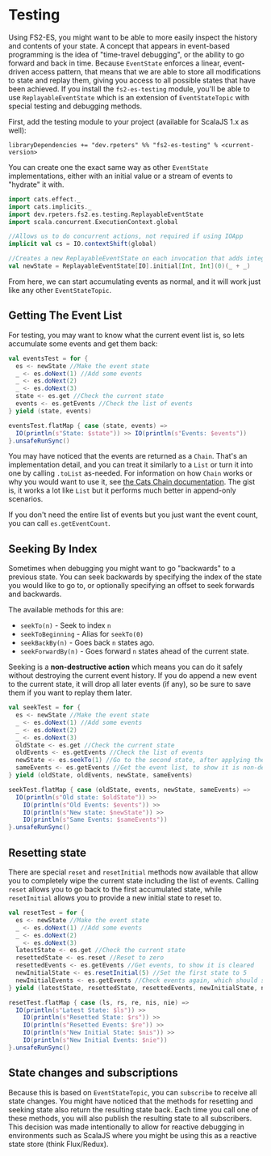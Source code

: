 # Testing
Using FS2-ES, you might want to be able to more easily inspect the history and contents of your state.
A concept that appears in event-based programming is the idea of "time-travel debugging", or the ability to go forward and back in time.
Because `EventState` enforces a linear, event-driven access pattern, that means that we are able to store all modifications to state and replay them, giving you access to all possible states that have been achieved.
If you install the `fs2-es-testing` module, you'll be able to use `ReplayableEventState` which is an extension of `EventStateTopic` with special testing and debugging methods.

First, add the testing module to your project (available for ScalaJS 1.x as well):
```
libraryDependencies += "dev.rpeters" %% "fs2-es-testing" % <current-version>
```

You can create one the exact same way as other `EventState` implementations, either with an initial value or a stream of events to "hydrate" it with.
```scala mdoc:silent
import cats.effect._
import cats.implicits._
import dev.rpeters.fs2.es.testing.ReplayableEventState
import scala.concurrent.ExecutionContext.global

//Allows us to do concurrent actions, not required if using IOApp
implicit val cs = IO.contextShift(global)

//Creates a new ReplayableEventState on each invocation that adds integers to state
val newState = ReplayableEventState[IO].initial[Int, Int](0)(_ + _)
```

From here, we can start accumulating events as normal, and it will work just like any other `EventStateTopic`.

## Getting The Event List
For testing, you may want to know what the current event list is, so lets accumulate some events and get them back:
```scala mdoc:silent
val eventsTest = for {
  es <- newState //Make the event state
  _ <- es.doNext(1) //Add some events
  _ <- es.doNext(2)
  _ <- es.doNext(3)
  state <- es.get //Check the current state
  events <- es.getEvents //Check the list of events
} yield (state, events)
```
```scala mdoc
eventsTest.flatMap { case (state, events) =>
  IO(println(s"State: $state")) >> IO(println(s"Events: $events"))
}.unsafeRunSync()
```

You may have noticed that the events are returned as a `Chain`.
That's an implementation detail, and you can treat it similarly to a `List` or turn it into one by calling `.toList` as-needed.
For information on how `Chain` works or why you would want to use it, see [the Cats Chain documentation](https://typelevel.org/cats/datatypes/chain.html).
The gist is, it works a lot like `List` but it performs much better in append-only scenarios.

If you don't need the entire list of events but you just want the event count, you can call `es.getEventCount`.

## Seeking By Index
Sometimes when debugging you might want to go "backwards" to a previous state.
You can seek backwards by specifying the index of the state you would like to go to, or optionally specifying an offset to seek forwards and backwards.

The available methods for this are:
* `seekTo(n)` - Seek to index `n`
* `seekToBeginning` - Alias for `seekTo(0)`
* `seekBackBy(n)` - Goes back `n` states ago.
* `seekForwardBy(n)` - Goes forward `n` states ahead of the current state.

Seeking is a **non-destructive action** which means you can do it safely without destroying the current event history.
If you do append a new event to the current state, it will drop all later events (if any), so be sure to save them if you want to replay them later.

```scala mdoc:silent
val seekTest = for {
  es <- newState //Make the event state
  _ <- es.doNext(1) //Add some events
  _ <- es.doNext(2)
  _ <- es.doNext(3)
  oldState <- es.get //Check the current state
  oldEvents <- es.getEvents //Check the list of events
  newState <- es.seekTo(1) //Go to the second state, after applying the first event (1)
  sameEvents <- es.getEvents //Get the event list, to show it is non-destructive
} yield (oldState, oldEvents, newState, sameEvents)
```
```scala mdoc
seekTest.flatMap { case (oldState, events, newState, sameEvents) =>
  IO(println(s"Old state: $oldState")) >>
    IO(println(s"Old Events: $events")) >>
    IO(println(s"New state: $newState")) >>
    IO(println(s"Same Events: $sameEvents"))
}.unsafeRunSync()
```

## Resetting state
There are special `reset` and `resetInitial` methods now available that allow you to completely wipe the current state including the list of events.
Calling `reset` allows you to go back to the first accumulated state, while `resetInitial` allows you to provide a new initial state to reset to.

```scala mdoc:silent
val resetTest = for {
  es <- newState //Make the event state
  _ <- es.doNext(1) //Add some events
  _ <- es.doNext(2)
  _ <- es.doNext(3)
  latestState <- es.get //Check the current state
  resettedState <- es.reset //Reset to zero
  resettedEvents <- es.getEvents //Get events, to show it is cleared
  newInitialState <- es.resetInitial(5) //Set the first state to 5
  newInitialEvents <- es.getEvents //Check events again, which should still be empty
} yield (latestState, resettedState, resettedEvents, newInitialState, newInitialEvents)
```
```scala mdoc
resetTest.flatMap { case (ls, rs, re, nis, nie) =>
  IO(println(s"Latest State: $ls")) >>
    IO(println(s"Resetted State: $rs")) >>
    IO(println(s"Resetted Events: $re")) >>
    IO(println(s"New Initial State: $nis")) >>
    IO(println(s"New Initial Events: $nie"))
}.unsafeRunSync()
```

## State changes and subscriptions
Because this is based on `EventStateTopic`, you can `subscribe` to receive all state changes.
You might have noticed that the methods for resetting and seeking state also return the resulting state back.
Each time you call one of these methods, you will also publish the resulting state to all subscribers.
This decision was made intentionally to allow for reactive debugging in environments such as ScalaJS where you might be using this as a reactive state store (think Flux/Redux).